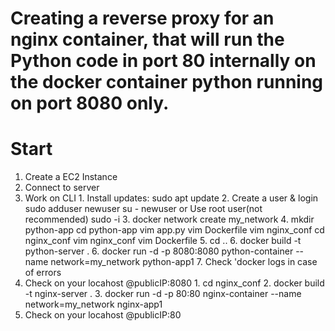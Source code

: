 # Creating a reverse proxy for an nginx container, that will run the Python code in port 80 internally on the docker container python running on port 8080 only.

# Start

1. Create a EC2 Instance
2. Connect to server
3. Work on CLI
        1. Install updates:
            sudo apt update
        2. Create a user & login
            sudo adduser newuser
            su - newuser
                        or
           Use root user(not recommended) 
            sudo -i
        <!--Install Python
             sudo apt-get python3-pip-->
        3. docker network create my_network
        4. mkdir python-app
            cd python-app
            vim app.py
            vim Dockerfile
            vim nginx_conf
            cd nginx_conf
            vim nginx_conf
            vim Dockerfile
        5. cd ..
        6. docker build -t python-server . <!--sudo docker...(if doesn't work) -->
        6. docker run -d -p 8080:8080 python-container --name network=my_network python-app1
        7. Check 'docker logs <container-id> in case of errors
4. Check on your locahost @publicIP:8080
        1. cd nginx_conf
        2. docker build -t nginx-server .
        3. docker run -d -p 80:80 nginx-container --name network=my_network nginx-app1
5. Check on your locahost @publicIP:80
